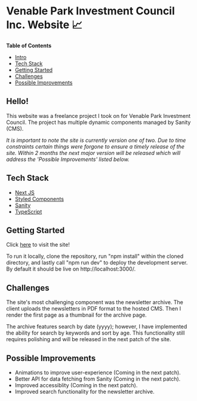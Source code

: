 # Venable Park Investment Council Inc. Website 📈

**Table of Contents**
- [Intro](#Hello!)
- [Tech Stack](#tech-stack)
- [Getting Started](#getting-started)
- [Challenges](#challenges)
- [Possible Improvements](#possible-improvements)

## Hello!
This website was a freelance project I took on for Venable Park Investment Council. The project has multiple dynamic components managed by Sanity (CMS).

_It is important to note the site is currently version one of two. Due to time constraints certain things were forgone to ensure a timely release of the site. Within 2 months the next major version will be released which will address the 'Possible Improvements' listed below._

## Tech Stack
- [Next JS](https://nextjs.org/)
- [Styled Components](https://styled-components.com/)
- [Sanity](https://www.sanity.io/)
- [TypeScript](https://www.typescriptlang.org/)

## Getting Started
Click [here](https://www.venablepark.com/) to visit the site!

To run it locally, clone the repository, run "npm install" within the cloned directory, and lastly call "npm run dev" to deploy the development server. By default it should be live on http://localhost:3000/.

## Challenges
The site's most challenging component was the newsletter archive. The client uploads the newsletters in PDF format to the hosted CMS. Then I render the first page as a thumbnail for the archive page. 

The archive features search by date (yyyy); however, I have implemented the ability for search by keywords and sort by age. This functionality still requires polishing and will be released in the next patch of the site.

## Possible Improvements
- Animations to improve user-experience (Coming in the next patch).
- Better API for data fetching from Sanity (Coming in the next patch).
- Improved accessiblity (Coming in the next patch).
- Improved search functionality for the newsletter archive. 
